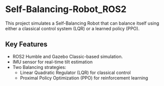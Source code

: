 # Self-Balancing-Robot_ROS2
 This project simulates a Self-Balancing Robot that can balance itself using either a classical control system (LQR) or a learned policy (PPO).

## Key Features
 * ROS2 Humble and Gazebo Classic-based simulation.
 * IMU sensor for real-time tilt estimation
 * Two Balancing strategies:
   - Linear Quadratic Regulator (LQR) for classical control
   - Proximal Policy Optimization (PPO) for reinforcement learning